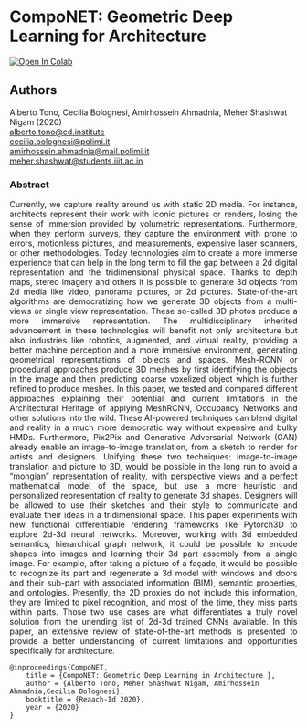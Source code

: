 # CompoNET: Geometric Deep Learning for Architecture 

[![Open In Colab](https://colab.research.google.com/assets/colab-badge.svg)](https://colab.research.google.com/drive/1W9A07851Tq3y_gXt9wM--vCk0US2CZ8G?usp=sharing)
## Authors
Alberto Tono, Cecilia Bolognesi, Amirhossein Ahmadnia, Meher Shashwat Nigam (2020) <br/>
<alberto.tono@cd.institute><br/>
<cecilia.bolognesi@polimi.it><br/>
<amirhossein.ahmadnia@mail.polimi.it><br/>
<meher.shashwat@students.iiit.ac.in><br/>

### Abstract
<div style="text-align: justify">Currently, we capture reality around us with static 2D media. For instance, architects represent their work with iconic pictures or renders, losing the sense of immersion provided by volumetric representations. Furthermore, when they perform surveys, they capture the environment with prone to errors, motionless pictures, and measurements, expensive laser scanners, or other methodologies. Today technologies aim to create a more immerse experience that can help in the long term to fill the gap between a 2d digital representation and the tridimensional physical space. Thanks to depth maps, stereo imagery and others it is possible to generate 3d objects from 2d media like video, panorama pictures, or 2d pictures. State-of-the-art algorithms are democratizing how we generate 3D objects from a multi-views or single view representation. These so-called 3D photos produce a more immersive representation. The multidisciplinary inherited advancement in these technologies will benefit not only architecture but also industries like robotics, augmented, and virtual reality, providing a better machine perception and a more immersive environment, generating geometrical representations of objects and spaces. Mesh-RCNN or procedural approaches produce 3D meshes by first identifying the objects in the image and then predicting coarse voxelized object which is further refined to produce meshes. In this paper, we tested and compared different approaches explaining their potential and current limitations in the Architectural Heritage of applying MeshRCNN, Occupancy Networks and other solutions into the wild. These AI-powered techniques can blend digital and reality in a much more democratic way without expensive and bulky HMDs. Furthermore, Pix2Pix and Generative Adversarial Network (GAN) already enable an image-to-image translation, from a sketch to render for artists and designers. Unifying these two techniques: image-to-image translation and picture to 3D, would be possible in the long run to avoid a “mongian” representation of reality, with perspective views and a perfect mathematical model of the space, but use a more heuristic and personalized representation of reality to generate 3d shapes. Designers will be allowed to use their sketches and their style to communicate and evaluate their ideas in a tridimensional space. This paper experiments with new functional differentiable rendering frameworks like Pytorch3D to explore 2d-3d neural networks. Moreover, working with 3d embedded semantics, hierarchical graph network, it could be possible to encode shapes into images and learning their 3d part assembly from a single image. For example, after taking a picture of a façade, it would be possible to recognize its part and regenerate a 3d model with windows and doors and their sub-part with associated information (BIM), semantic properties, and ontologies. Presently, the 2D proxies do not include this information, they are limited to pixel recognition, and most of the time, they miss parts within parts. Those two use cases are what differentiates a truly novel solution from the unending list of 2d-3d trained CNNs available. In this paper, an extensive review of state-of-the-art methods is presented to provide a better understanding of current limitations and opportunities specifically for architecture.</div>

```
@inproceedings{CompoNET,
    title = {CompoNET: Geometric Deep Learning in Architecture },
    author = {Alberto Tono, Meher Shashwat Nigam, Amirhossein Ahmadnia,Cecilia Bolognesi},
    booktitle = {Reaach-Id 2020},
    year = {2020}
}
```
